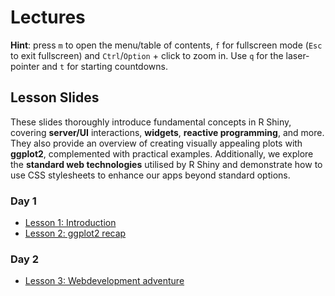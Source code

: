 # Lectures

**Hint**: press `m` to open the menu/table of contents, `f` for fullscreen mode (`Esc` to exit fullscreen) and `Ctrl`/`Option` + click to zoom in. Use `q` for the laser-pointer and `t` for starting countdowns.

## Lesson Slides

These slides thoroughly introduce fundamental concepts in R Shiny, covering **server/UI** interactions, **widgets**, **reactive programming**, and more. They also provide an overview of creating visually appealing plots with **ggplot2**, complemented with practical examples. Additionally, we explore the **standard web technologies** utilised by R Shiny and demonstrate how to use CSS stylesheets to enhance our apps beyond standard options.

### Day 1

- <a href="Slides/01_Introduction.html" target="_blank">Lesson 1: Introduction</a>
- <a href="Slides/02_ggplot.html" target="_blank">Lesson 2: ggplot2 recap</a>

### Day 2

- <a href="Slides/05_Webdevelopment.html" target="_blank">Lesson 3: Webdevelopment adventure</a>
